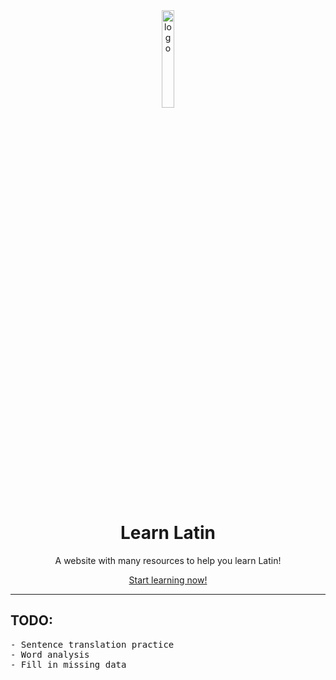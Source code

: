 <div align="center">
  <!-- Logo and Title -->
  <img src="https://learninglatin.net/favicon.svg" alt="logo" width="20%"/>
  <h1>Learn Latin</a></h1>
  <p>A website with many resources to help you learn Latin!</p>

[Start learning now!](https://learninglatin.net/)

</div>

<hr />

<h2>TODO:</h2>
<pre>
- Sentence translation practice
- Word analysis
- Fill in missing data
</pre>
